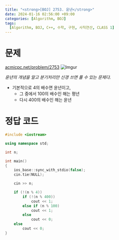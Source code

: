 ```yaml
---
title: "<strong>[BOJ] 2753. 윤년</strong>"
date: 2024-01-16 02:56:00 +09:00
categories: [Algorithm, BOJ]
tags:
  [Algorithm, BOJ, C++, 수학, 구현, 사칙연산, CLASS 1]
---
```

# **문제**
[acmicpc.net/problem/2753](https://www.acmicpc.net/problem/2753)
![Imgur](https://i.imgur.com/xv9ZcJb.png)

*윤년의 개념을 알고 분기처리만 신경 쓰면 풀 수 있는 문제다.*

- 기본적으로 4의 배수면 윤년이고,
  - 그 중에서 100의 배수인 해는 평년
  - 다시 400의 배수인 해는 윤년

# **정답 코드**
```c++
#include <iostream>

using namespace std;

int n;

int main()
{
    ios_base::sync_with_stdio(false);
    cin.tie(NULL);

    cin >> n;

    if (!(n % 4))
        if (!(n % 400))
            cout << 1;
        else if (n % 100)
            cout << 1;
        else
            cout << 0;
    else
        cout << 0;
}
```
